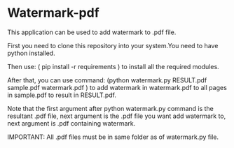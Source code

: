 # Watermark-pdf

This application can be used to add watermark to .pdf file.

First you need to clone this repository into your system.You need to have python installed.

Then use: ( pip install -r requirements ) to install all the required modules.

After that, you can use command: (python watermark.py RESULT.pdf sample.pdf watermark.pdf ) to add watermark in watermark.pdf to all pages in sample.pdf to result in RESULT.pdf.

Note that the first argument after python watermark.py command is the resultant .pdf file, next argument is the .pdf file you want add watermark to, next argument is .pdf containing watermark.   

IMPORTANT: All .pdf files must be in same folder as of watermark.py file.
